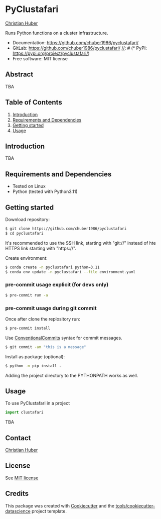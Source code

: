 # PyClustafari

<!-- [![pypi](https://img.shields.io/pypi/v/pyclustafari.svg)](https://pypi.org/project/pyclustafari/) -->
<!-- [![python](https://img.shields.io/pypi/pyversions/pyclustafari.svg)](https://pypi.org/project/pyclustafari/) -->
<!-- [![Build Status](https://github.com/chuber1986/pyclustafari/actions/workflows/dev.yml/badge.svg)](https://github.com/chuber1986/pyclustafari/actions/workflows/dev.yml) -->
<!-- [![codecov](https://codecov.io/gh/chuber1986/pyclustafari/branch/main/graphs/badge.svg)](https://codecov.io/git/chuber1986/pyclustafari) -->
<!--  -->

<!-- [Project](https://sites.google.com/) **|** [Paper](https://aip.scitation.org/doi/full/10.1063/5.0020404/) -->

[Christian Huber](https://www.researchgate.net/profile/Christian-Huber-21)

Runs Python functions on a cluster infrastructure.

[//]: # '# "Paper Title, Journal of whatever - special issue, 2020"'

-   Documentation: <https://github.com/chuber1986/pyclustafari/>
-   GitLab: <https://github.com/chuber1986/pyclustafari/>
    [//]: # (\* PyPI: <https://pypi.org/project/pyclustafari/>)
-   Free software: MIT license

## Abstract

TBA

## Table of Contents

1. [Introduction](#introduction)
2. [Requirements and Dependencies](#requirements-and-dependencies)
3. [Getting started](#getting-started)
4. [Usage](#usage)

## Introduction

<a name="introduction"></a>
TBA

## Requirements and Dependencies

<a name="requirements-and-dependencies"></a>

-   Tested on Linux
-   Python (tested with Python3.11)

## Getting started

<a name="getting-started"></a>
Download repository:

```bash
$ git clone https://github.com/chuber1986/pyclustafari
$ cd pyclustafari
```

It's recommended to use the SSH link, starting with "git://" instead of hte HTTPS link starting with "https://".

Create environment:

```bash
$ conda create -n pyclustafari python=3.11
$ conda env update -n pyclustafari --file environment.yaml
```

### pre-commit usage explicit (for devs only)

```bash
$ pre-commit run -a
```

### pre-commit usage during git commit

Once after clone the replository run:

```bash
$ pre-commit install
```

Use [ConventionalCommits](https://www.conventionalcommits.org) syntax for commit messages.

```bash
$ git commit -am "this is a message"
```

Install as package (optional):

```bash
$ python -m pip install .
```

Adding the project directory to the PYTHONPATH works as well.

## Usage

<a name="usage"></a>
To use PyClustafari in a project

```python
import clustafari
```

TBA

## Contact

[Christian Huber](mailto:hiddenaddress@gmail.com)

## License

See [MIT license](./LICENSE)

## Credits

This package was created with [Cookiecutter](https://github.com/audreyr/cookiecutter) and the
[tools/cookiecutter-datascience](https://git.silicon-austria.com/embedded-systems/ru-eai/tools/cookiecutter-datascience)
project template.
